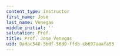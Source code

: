 ```yaml
---
content_type: instructor
first_name: Jose
last_name: Venegas
middle_initial: ''
salutation: Prof.
title: Prof. Jose Venegas
uid: 8adac540-3bdf-56d9-ffdb-eb697aaafa53
---
```

